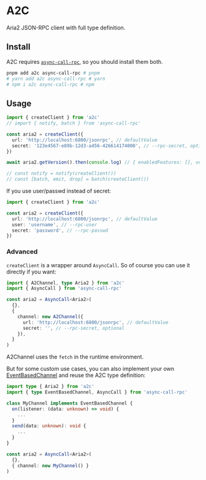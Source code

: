 # A2C

Aria2 JSON-RPC client with full type definition.

## Install

A2C requires [`async-call-rpc`](https://github.com/Jack-Works/async-call-rpc), so you should install them both.

```bash
pnpm add a2c async-call-rpc # pnpm
# yarn add a2c async-call-rpc # yarn
# npm i a2c async-call-rpc # npm
```

## Usage

```ts
import { createClient } from 'a2c'
// import { notify, batch } from 'async-call-rpc'

const aria2 = createClient({
  url: 'http://localhost:6800/jsonrpc', // defaultValue
  secret: '123e4567-e89b-12d3-a456-426614174000', // --rpc-secret, optional
})

await aria2.getVersion().then(console.log) // { enabledFeatures: [], version: '1.36.0' }

// const notify = notify(createClient())
// const [batch, emit, drop] = batch(createClient())
```

If you use user/passwd instead of secret:

```ts
import { createClient } from 'a2c'

const aria2 = createClient({
  url: 'http://localhost:6800/jsonrpc', // defaultValue
  user: 'username', // --rpc-user
  secret: 'password', // --rpc-passwd
})
```

### Advanced

`createClient` is a wrapper around `AsyncCall`. So of course you can use it directly if you want:

```ts
import { A2Channel, type Aria2 } from 'a2c'
import { AsyncCall } from 'async-call-rpc'

const aria2 = AsyncCall<Aria2>(
  {},
  {
    channel: new A2Channel({
      url: 'http://localhost:6800/jsonrpc', // defaultValue
      secret: '', // --rpc-secret, optional
    }),
  }
)
```

A2Channel uses the `fetch` in the runtime environment.

But for some custom use cases, you can also implement your own [EventBasedChannel](https://github.com/Jack-Works/async-call-rpc#the-first-concept-channel) and reuse the A2C type definition:

```ts
import type { Aria2 } from 'a2c'
import { type EventBasedChannel, AsyncCall } from 'async-call-rpc'

class MyChannel implements EventBasedChannel {
  on(listener: (data: unknown) => void) {
    ...
  }
  send(data: unknown): void {
    ...
  }
}

const aria2 = AsyncCall<Aria2>(
  {},
  { channel: new MyChannel() }
)
```
